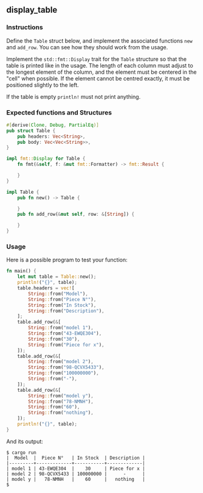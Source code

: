 ## display_table

### Instructions 

Define the `Table` struct below, and implement the associated functions `new` and `add_row`. You can see how they should work from the usage.

Implement the `std::fmt::Display` trait for the `Table` structure so that the table is printed like in the usage. The length of each column must adjust to the longest element of the column, and the element must be centered in the "cell" when possible. If the element cannot be centred exactly, it must be positioned slightly to the left.

If the table is empty `println!` must not print anything.

### Expected functions and Structures

```rust
#[derive(Clone, Debug, PartialEq)]
pub struct Table {
	pub headers: Vec<String>,
	pub body: Vec<Vec<String>>,
}

impl fmt::Display for Table {
    fn fmt(&self, f: &mut fmt::Formatter) -> fmt::Result {

    }
}

impl Table {
	pub fn new() -> Table {

	}
	pub fn add_row(&mut self, row: &[String]) {

	}
}
```

### Usage

Here is a possible program to test your function:

```rust
fn main() {
	let mut table = Table::new();
	println!("{}", table);
	table.headers = vec![
		String::from("Model"),
		String::from("Piece N°"),
		String::from("In Stock"),
		String::from("Description"),
	];
	table.add_row(&[
		String::from("model 1"),
		String::from("43-EWQE304"),
		String::from("30"),
		String::from("Piece for x"),
	]);
	table.add_row(&[
		String::from("model 2"),
		String::from("98-QCVX5433"),
		String::from("100000000"),
		String::from("-"),
	]);
	table.add_row(&[
		String::from("model y"),
		String::from("78-NMNH"),
		String::from("60"),
		String::from("nothing"),
	]);
	println!("{}", table);
}
```

And its output:

```console
$ cargo run
|  Model  |  Piece N°   | In Stock  | Description |
|---------+-------------+-----------+-------------|
| model 1 | 43-EWQE304  |    30     | Piece for x |
| model 2 | 98-QCVX5433 | 100000000 |      -      |
| model y |   78-NMNH   |    60     |   nothing   |
$
```
